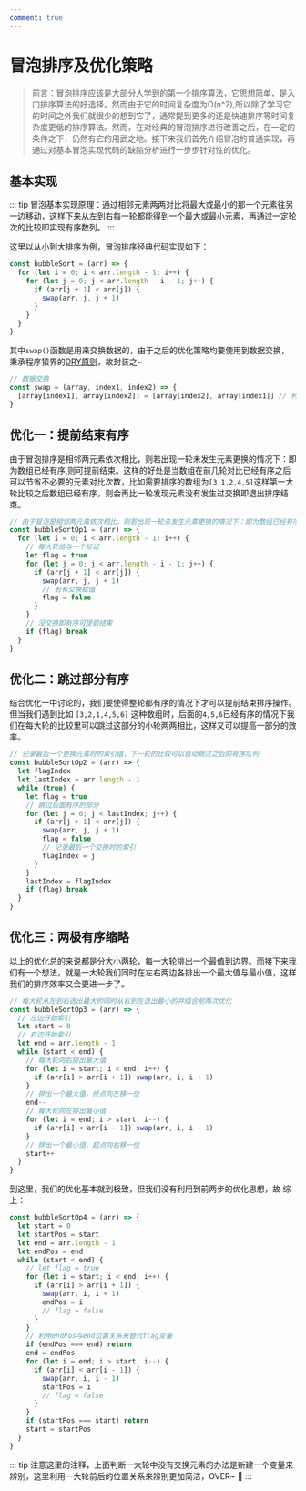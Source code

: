 ```yaml
---
comment: true
---
```


# 冒泡排序及优化策略

>前言：冒泡排序应该是大部分人学到的第一个排序算法，它思想简单，是入门排序算法的好选择。然而由于它的时间复杂度为O(n^2),所以除了学习它的时间之外我们就很少的想到它了，通常提到更多的还是快速排序等时间复杂度更低的排序算法。然而，在对经典的冒泡排序进行改善之后，在一定的条件之下，仍然有它的用武之地。接下来我们首先介绍冒泡的普通实现，再通过对基本冒泡实现代码的缺陷分析进行一步步针对性的优化。

## 基本实现
::: tip
冒泡基本实现原理：通过相邻元素两两对比将最大或最小的那一个元素往另一边移动，这样下来从左到右每一轮都能得到一个最大或最小元素，再通过一定轮次的比较即实现有序数列。
:::

这里以从小到大排序为例，冒泡排序经典代码实现如下：
```js
const bubbleSort = (arr) => {
  for (let i = 0; i < arr.length - 1; i++) {
    for (let j = 0; j < arr.length - i - 1; j++) {
      if (arr[j + 1] < arr[j]) {
        swap(arr, j, j + 1)
      }
    }
  }
}
```
其中`swap()`函数是用来交换数据的，由于之后的优化策略均要使用到数据交换，秉承程序猿界的[DRY原则](https://www.jianshu.com/p/d8767e412e04)，故封装之~
```js
// 数据交换
const swap = (array, index1, index2) => {
  [array[index1], array[index2]] = [array[index2], array[index1]] // 利用解构
}
```

## 优化一：提前结束有序
由于冒泡排序是相邻两元素依次相比，则若出现一轮未发生元素更换的情况下：即为数组已经有序,则可提前结束。这样的好处是当数组在前几轮对比已经有序之后可以节省不必要的元素对比次数，比如需要排序的数组为`[3,1,2,4,5]`这样第一大轮比较之后数组已经有序，则会再比一轮发现元素没有发生过交换即退出排序结束。

```js
// 由于冒泡是相邻两元素依次相比，则若出现一轮未发生元素更换的情况下：即为数组已经有序,则可提前结束
const bubbleSortOp1 = (arr) => {
  for (let i = 0; i < arr.length - 1; i++) {
    // 每大轮给与一个标记
    let flag = true
    for (let j = 0; j < arr.length - i - 1; j++) {
      if (arr[j + 1] < arr[j]) {
        swap(arr, j, j + 1)
        // 若有交换赋值
        flag = false
      }
    }
    // 没交换即有序可提前结束
    if (flag) break
  }
}
```
## 优化二：跳过部分有序
结合优化一中讨论的，我们要使得整轮都有序的情况下才可以提前结束排序操作。但当我们遇到比如 `[3,2,1,4,5,6]` 这种数组时，后面的`4,5,6`已经有序的情况下我们在每大轮的比较里可以跳过这部分的小轮两两相比，这样又可以提高一部分的效率。
```js
// 记录最后一个更换元素时的索引值，下一轮的比较可以自动跳过之后的有序队列
const bubbleSortOp2 = (arr) => {
  let flagIndex
  let lastIndex = arr.length - 1
  while (true) {
    let flag = true
    // 跳过后面有序的部分
    for (let j = 0; j < lastIndex; j++) {
      if (arr[j + 1] < arr[j]) {
        swap(arr, j, j + 1)
        flag = false
        // 记录最后一个交换时的索引
        flagIndex = j
      }
    }
    lastIndex = flagIndex
    if (flag) break
  }
}
```
## 优化三：两极有序缩略
以上的优化总的来说都是分大小两轮，每一大轮排出一个最值到边界。而接下来我们有一个想法，就是一大轮我们同时在左右两边各排出一个最大值与最小值，这样我们的排序效率又会更进一步了。
```js
// 每大轮从左到右选出最大的同时从右到左选出最小的并结合前两次优化
const bubbleSortOp3 = (arr) => {
  // 左边开始索引
  let start = 0
  // 右边开始索引
  let end = arr.length - 1
  while (start < end) {
    // 每大轮向右排出最大值
    for (let i = start; i < end; i++) {
      if (arr[i] > arr[i + 1]) swap(arr, i, i + 1)
    }
    // 排出一个最大值，终点向左移一位
    end--
    // 每大轮向左排出最小值
    for (let i = end; i > start; i--) {
      if (arr[i] < arr[i - 1]) swap(arr, i, i - 1)
    }
    // 排出一个最小值，起点向右移一位
    start++
  }
}
```
到这里，我们的优化基本就到极致，但我们没有利用到前两步的优化思想，故 综上：
```js
const bubbleSortOp4 = (arr) => {
  let start = 0
  let startPos = start
  let end = arr.length - 1
  let endPos = end
  while (start < end) {
    // let flag = true
    for (let i = start; i < end; i++) {
      if (arr[i] > arr[i + 1]) {
        swap(arr, i, i + 1)
        endPos = i
        // flag = false
      }
    }
    // 利用endPos与end位置关系来替代flag变量
    if (endPos === end) return
    end = endPos
    for (let i = end; i > start; i--) {
      if (arr[i] < arr[i - 1]) {
        swap(arr, i, i - 1)
        startPos = i
        // flag = false
      }
    }
    if (startPos === start) return
    start = startPos
  }
}
```
::: tip
注意这里的注释，上面判断一大轮中没有交换元素的办法是新建一个变量来辨别，这里利用一大轮前后的位置关系来辨别更加简洁，OVER~ :100: 
:::
